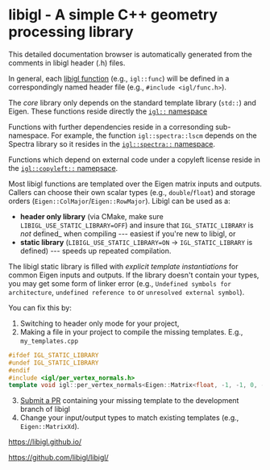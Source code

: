 # libigl - A simple C++ geometry processing library

This detailed documentation browser is automatically generated from the comments
in libigl header (.h) files.

In general, each [libigl function](./namespaceigl.html#func-members) (e.g., `igl::func`) will be defined in a
correspondingly named header file (e.g., `#include <igl/func.h>`).

The _core_ library only depends on the standard template library (`std::`) and 
Eigen. These functions reside directly the [`igl::` namespace](./namespaceigl.html)

Functions with further dependencies reside in a corresonding sub-namespace. For
example, the function `igl::spectra::lscm` depends on the Spectra library so it
resides in the [`igl::spectra::` namespace](./namespaceigl_1_1spectra.html).

Functions which depend on external code under a copyleft license reside in the
[`igl::copyleft::` namepsace](file:///Users/alecjacobson/Repos/libigl/dox/namespaceigl_1_1copyleft.html).


Most libigl functions are templated over the Eigen matrix inputs and outputs.
Callers can choose their own scalar types (e.g., `double`/`float`) and storage
orders (`Eigen::ColMajor`/`Eigen::RowMajor`). Libigl can be used as a:

 - **header only library** (via CMake, make sure
   `LIBIGL_USE_STATIC_LIBRARY=OFF`) and insure that `IGL_STATIC_LIBRARY` is
   _not_ defined_ when compiling --- easiest if you're new to libigl, or 
 - **static library** (`LIBIGL_USE_STATIC_LIBRARY=ON` → `IGL_STATIC_LIBRARY` is
  defined) --- speeds up repeated compilation.

The libigl static library is filled with _explicit template instantiations_ for
common Eigen inputs and outputs. If the library doesn't contain your types, you
may get some form of linker error (e.g., `Undefined symbols for architecture`,
`undefined reference to` or `unresolved external symbol`).

You can fix this by:

1. Switching to header only mode for your project,
2. Making  a file in your project to compile the missing templates. E.g., `my_templates.cpp` 
```cpp
#ifdef IGL_STATIC_LIBRARY
#undef IGL_STATIC_LIBRARY
#endif
#include <igl/per_vertex_normals.h>
template void igl::per_vertex_normals<Eigen::Matrix<float, -1, -1, 0, -1, -1>, Eigen::Matrix<int, -1, -1, 0, -1, -1>, Eigen::Matrix<float, -1, -1, 0, -1, -1> >(Eigen::MatrixBase<Eigen::Matrix<float, -1, -1, 0, -1, -1> > const&, Eigen::MatrixBase<Eigen::Matrix<int, -1, -1, 0, -1, -1> > const&, Eigen::PlainObjectBase<Eigen::Matrix<float, -1, -1, 0, -1, -1> >&); 
```
3. [Submit a PR](https://github.com/libigl/libigl/pulls) containing your missing template to the development branch of libigl
4. Change your input/output types to match existing templates (e.g., `Eigen::MatrixXd`).




https://libigl.github.io/

https://github.com/libigl/libigl/
